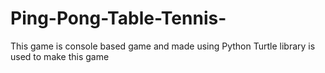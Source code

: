 # Ping-Pong-Table-Tennis-
This game is console based game and made using Python
Turtle library is used to make this game

